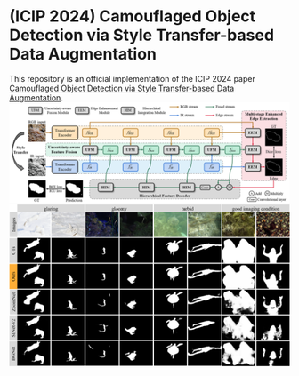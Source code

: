 # (ICIP 2024) Camouflaged Object Detection via Style Transfer-based Data Augmentation
This repository is an official implementation of the ICIP 2024 paper [Camouflaged Object Detection via Style Transfer-based Data Augmentation](https://ieeexplore.ieee.org/abstract/document/10648134).
  ![Framework](EUFNet.png)
  ![Visualization](Visualization.png)
 
